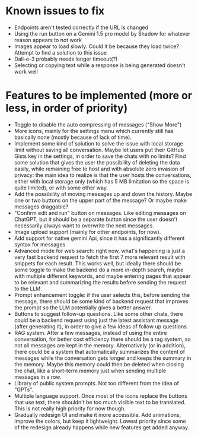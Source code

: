 # Known issues to fix

- Endpoints aren't tested correctly if the URL is changed
- Using the run button on a Gemini 1.5 pro model by Shadow for whatever reason appears to not work
- Images appear to load slowly. Could it be because they load twice? Attempt to find a solution to this issue
- Dall-e-3 probably needs longer timeout(?)
- Selecting or copying text while a response is being generated doesn't work well

# Features to be implemented (more or less, in order of priority)

- Toggle to disable the auto compressing of messages ("Show More")
- More icons, mainly for the settings menu which currently still has basically none (mostly because of lack of time).
- Implement some kind of solution to solve the issue with local storage limit without saving all conversation. Maybe let users put their GitHub Gists key in the settings, in order to save the chats with no limits? Find some solution that gives the user the possibility of deleting the data easily, while remaining free to host and with absolute zero invasion of privacy: the main idea to realize is that the user hosts the conversations, either with local storage only (which has 5 MB limitation so the space is quite limited), or with some other way.
- Add the possibility of moving messages up and down the history. Maybe one or two buttons on the upper part of the message? Or maybe make messages draggable?
- "Confirm edit and run" button on messages. Like editing messages on ChatGPT, but it should be a separate button since the user doesn't necessarily always want to overwrite the next messages.
- Image upload support (mainly for other endpoints, for now).
- Add support for native gemini Api, since it has a significantly different syntax for messages
- Advanced mode for web search: right now, what's happening is just a very fast backend request to fetch the first 7 more relevant result with snippets for each result. This works well, but ideally there should be some toggle to make the backend do a more in-depth search, maybe with multiple different keywords, and maybe entering pages that appear to be relevant and summarizing the results before sending the request to the LLM.
- Prompt enhancement toggle: if the user selects this, before sending the message, there should be some kind of backend request that improves the prompt so the LLM potentially gives a better answer.
- Buttons to suggest follow-up questions. Like some other chats, there could be a backend request using just the latest assistant message (after generating it), in order to give a few ideas of follow up questions.
- RAG system. After a few messages, instead of using the entire conversation, for better cost efficiency there should be a rag system, so not all messages are kept in the memory. Alternatively (or in addition), there could be a system that automatically summarizes the content of messages while the conversation gets longer and keeps the summary in the memory. Maybe this memory could then be deleted when closing the chat, like a short-term memory just when sending multiple messages in a row.
- Library of public system prompts. Not too different from the idea of "GPTs".
- Multiple language support. Once most of the icons replace the buttons that use text, there shouldn't be too much visible text to be translated. This is not really high priority for now though.
- Gradually redesign UI and make it more accessible. Add animations, improve the colors, but keep it lightweight. Lowest priority since some of the redesign already happens while new features get added anyway.